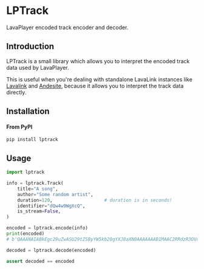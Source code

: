 # LPTrack

LavaPlayer encoded track encoder and decoder.


## Introduction

LPTrack is a small library which allows you to interpret the encoded
track data used by LavaPlayer.

This is useful when you're dealing with standalone LavaLink instances
like [Lavalink](https://github.com/Frederikam/Lavalink) and [Andesite](https://github.com/natanbc/andesite-node),
because it allows you to interpret the track data directly.


## Installation

#### From PyPI

```shell
pip install lptrack
```


## Usage

```python
import lptrack

info = lptrack.Track(
    title="A song",
    author="Some random artist",
    duration=120,                   # duration is in seconds!
    identifier="dQw4w9WgXcQ",
    is_stream=False,
)

encoded = lptrack.encode(info)
print(encoded)
# b'QAAANAIABkEgc29uZwASU29tZSByYW5kb20gYXJ0aXN0AAAAAAAB1MAAC2RRdzR3OVdnWGNRAAA='

decoded = lptrack.decode(encoded)

assert decoded == encoded
```